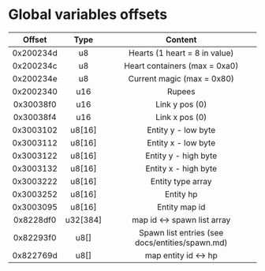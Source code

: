# Global variables offsets

| Offset | Type | Content |
| :----: | :--: | :-----: |
| 0x200234d | u8 | Hearts (1 heart = 8 in value) |
| 0x200234c | u8 | Heart containers (max = 0xa0) |
| 0x200234e | u8 | Current magic (max = 0x80) |
| 0x2002340 | u16 | Rupees |
| 0x30038f0 | u16 | Link y pos (0) |
| 0x30038f4 | u16 | Link x pos (0) |
| 0x3003102 | u8[16] | Entity y - low byte |
| 0x3003112 | u8[16] | Entity x - low byte |
| 0x3003122 | u8[16] | Entity y - high byte |
| 0x3003132 | u8[16] | Entity x - high byte |
| 0x3003222 | u8[16] | Entity type array |
| 0x3003252 | u8[16] | Entity hp |
| 0x3003095 | u8[16] | Entity map id |
| 0x8228df0 | u32[384] | map id <-> spawn list array |
| 0x82293f0 | u8[] | Spawn list entries (see docs/entities/spawn.md) |
| 0x822769d | u8[] | map entity id <-> hp |
